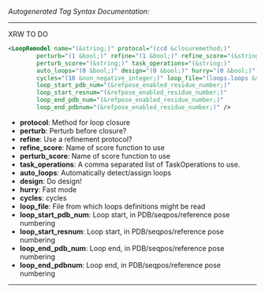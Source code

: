 <!-- THIS IS AN AUTOGENERATED FILE: Don't edit it directly, instead change the schema definition in the code itself. -->

_Autogenerated Tag Syntax Documentation:_

---
XRW TO DO

```xml
<LoopRemodel name="(&string;)" protocol="(ccd &closuremethod;)"
        perturb="(1 &bool;)" refine="(1 &bool;)" refine_score="(&string;)"
        perturb_score="(&string;)" task_operations="(&string;)"
        auto_loops="(0 &bool;)" design="(0 &bool;)" hurry="(0 &bool;)"
        cycles="(10 &non_negative_integer;)" loop_file="(loops.loops &string;)"
        loop_start_pdb_num="(&refpose_enabled_residue_number;)"
        loop_start_resnum="(&refpose_enabled_residue_number;)"
        loop_end_pdb_num="(&refpose_enabled_residue_number;)"
        loop_end_pdbnum="(&refpose_enabled_residue_number;)" />
```

-   **protocol**: Method for loop closure
-   **perturb**: Perturb before closure?
-   **refine**: Use a refinement protocol?
-   **refine_score**: Name of score function to use
-   **perturb_score**: Name of score function to use
-   **task_operations**: A comma separated list of TaskOperations to use.
-   **auto_loops**: Automatically detect/assign loops
-   **design**: Do design!
-   **hurry**: Fast mode
-   **cycles**: cycles
-   **loop_file**: File from which loops definitions might be read
-   **loop_start_pdb_num**: Loop start, in PDB/seqpos/reference pose numbering
-   **loop_start_resnum**: Loop start, in PDB/seqpos/reference pose numbering
-   **loop_end_pdb_num**: Loop end, in PDB/seqpos/reference pose numbering
-   **loop_end_pdbnum**: Loop end, in PDB/seqpos/reference pose numbering

---
